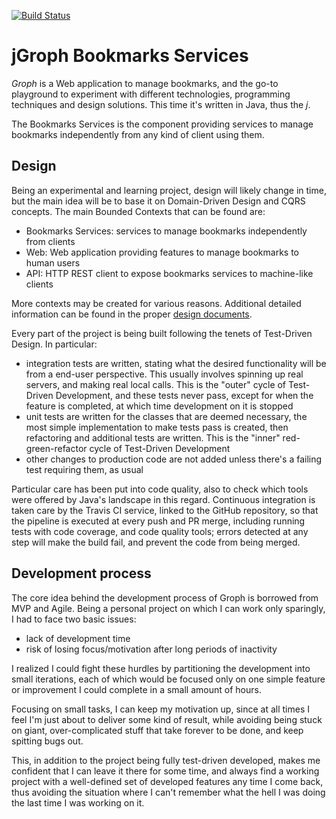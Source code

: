 [![Build Status](https://travis-ci.org/michelezamuner/jgroph.svg?branch=master)](https://travis-ci.org/michelezamuner/jgroph)

# jGroph Bookmarks Services

*Groph* is a Web application to manage bookmarks, and the go-to playground to experiment with different technologies, programming techniques and design solutions. This time it's written in Java, thus the *j*.

The Bookmarks Services is the component providing services to manage bookmarks independently from any kind of client using them.


## Design

Being an experimental and learning project, design will likely change in time, but the main idea will be to base it on Domain-Driven Design and CQRS concepts. The main Bounded Contexts that can be found are:
- Bookmarks Services: services to manage bookmarks independently from clients
- Web: Web application providing features to manage bookmarks to human users
- API: HTTP REST client to expose bookmarks services to machine-like clients

More contexts may be created for various reasons. Additional detailed information can be found in the proper [design documents](design/).

Every part of the project is being built following the tenets of Test-Driven Design. In particular:
- integration tests are written, stating what the desired functionality will be from a end-user perspective. This usually involves spinning up real servers, and making real local calls. This is the "outer" cycle of Test-Driven Development, and these tests never pass, except for when the feature is completed, at which time development on it is stopped
- unit tests are written for the classes that are deemed necessary, the most simple implementation to make tests pass is created, then refactoring and additional tests are written. This is the "inner" red-green-refactor cycle of Test-Driven Development
- other changes to production code are not added unless there's a failing test requiring them, as usual

Particular care has been put into code quality, also to check which tools were offered by Java's landscape in this regard. Continuous integration is taken care by the Travis CI service, linked to the GitHub repository, so that the pipeline is executed at every push and PR merge, including running tests with code coverage, and code quality tools; errors detected at any step will make the build fail, and prevent the code from being merged.


## Development process

The core idea behind the development process of Groph is borrowed from MVP and Agile. Being a personal project on which I can work only sparingly, I had to face two basic issues:
- lack of development time
- risk of losing focus/motivation after long periods of inactivity

I realized I could fight these hurdles by partitioning the development into small iterations, each of which would be focused only on one simple feature or improvement I could complete in a small amount of hours.

Focusing on small tasks, I can keep my motivation up, since at all times I feel I'm just about to deliver some kind of result, while avoiding being stuck on giant, over-complicated stuff that take forever to be done, and keep spitting bugs out.

This, in addition to the project being fully test-driven developed, makes me confident that I can leave it there for some time, and always find a working project with a well-defined set of developed features any time I come back, thus avoiding the situation where I can't remember what the hell I was doing the last time I was working on it.
